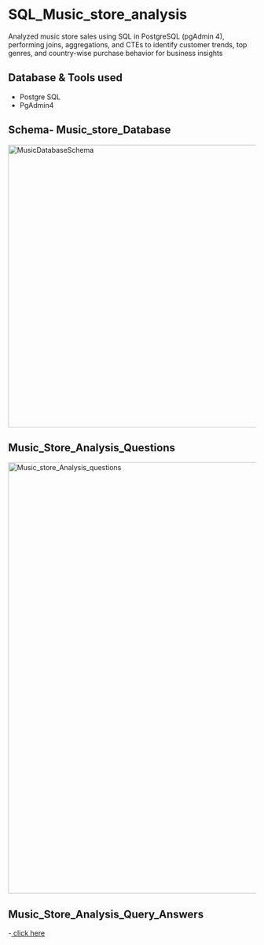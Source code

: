 # SQL_Music_store_analysis
Analyzed music store sales using SQL in PostgreSQL (pgAdmin 4), performing joins, aggregations, and CTEs to identify customer trends, top genres, and country-wise purchase behavior for business insights

## Database & Tools used
- Postgre SQL
- PgAdmin4
## Schema- Music_store_Database
<img width="710" height="574" alt="MusicDatabaseSchema" src="https://github.com/user-attachments/assets/a061826d-ac3b-4e32-8a56-94e801e433a6" />

## Music_Store_Analysis_Questions
<img width="991" height="876" alt="Music_store_Analysis_questions" src="https://github.com/user-attachments/assets/54e86cae-5b33-4621-9238-0008d58785ae" />

## Music_Store_Analysis_Query_Answers
-<a href= "https://github.com/Tusharnjaiswal/SQL_Music_store_analysis/blob/main/Music_Store_Query.sql"> click here </a>

